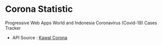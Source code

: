 # Corona Statistic
Progressive Web Apps World and Indonesia Coronavirus (Covid-19) Cases Tracker

- API Source : [Kawal Corona](https://kawalcorona.com/api/)